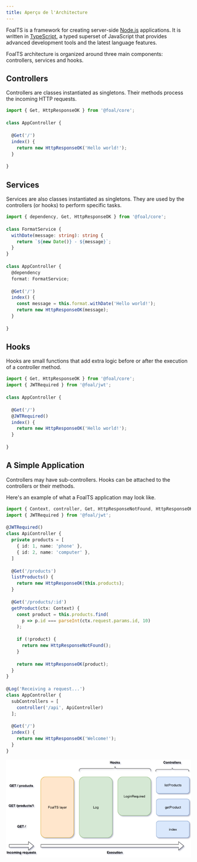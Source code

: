 ```yaml
---
title: Aperçu de l'Architecture
---
```



FoalTS is a framework for creating server-side [Node.js](https://nodejs.org) applications. It is written in [TypeScript](https://www.typescriptlang.org/), a typed superset of JavaScript that provides advanced development tools and the latest language features.

FoalTS architecture is organized around three main components: controllers, services and hooks.

## Controllers

Controllers are classes instantiated as singletons. Their methods process the incoming HTTP requests.

```typescript
import { Get, HttpResponseOK } from '@foal/core';

class AppController {

  @Get('/')
  index() {
    return new HttpResponseOK('Hello world!');
  }

}
```

## Services

Services are also classes instantiated as singletons. They are used by the controllers (or hooks) to perform specific tasks.

```typescript
import { dependency, Get, HttpResponseOK } from '@foal/core';

class FormatService {
  withDate(message: string): string {
    return `${new Date()} - ${message}`;
  }
}

class AppController {
  @dependency
  format: FormatService;

  @Get('/')
  index() {
    const message = this.format.withDate('Hello world!');
    return new HttpResponseOK(message);
  }

}
```

## Hooks

Hooks are small functions that add extra logic before or after the execution of a controller method.

```typescript
import { Get, HttpResponseOK } from '@foal/core';
import { JWTRequired } from '@foal/jwt';

class AppController {

  @Get('/')
  @JWTRequired()
  index() {
    return new HttpResponseOK('Hello world!');
  }

}
```

## A Simple Application

Controllers may have sub-controllers. Hooks can be attached to the controllers or their methods. 

Here's an example of what a FoalTS application may look like.

```typescript
import { Context, controller, Get, HttpResponseNotFound, HttpResponseOK, Log } from '@foal/core';
import { JWTRequired } from '@foal/jwt';

@JWTRequired()
class ApiController {
  private products = [
    { id: 1, name: 'phone' },
    { id: 2, name: 'computer' },
  ]

  @Get('/products')
  listProducts() {
    return new HttpResponseOK(this.products);
  }

  @Get('/products/:id')
  getProduct(ctx: Context) {
    const product = this.products.find(
      p => p.id === parseInt(ctx.request.params.id, 10)
    );

    if (!product) {
      return new HttpResponseNotFound();
    }

    return new HttpResponseOK(product);
  }
}

@Log('Receiving a request...')
class AppController {
  subControllers = [
    controller('/api', ApiController)
  ];

  @Get('/')
  index() {
    return new HttpResponseOK('Welcome!');
  }
}
```

![Request Lifecycle](./request_lifecycle.png)

